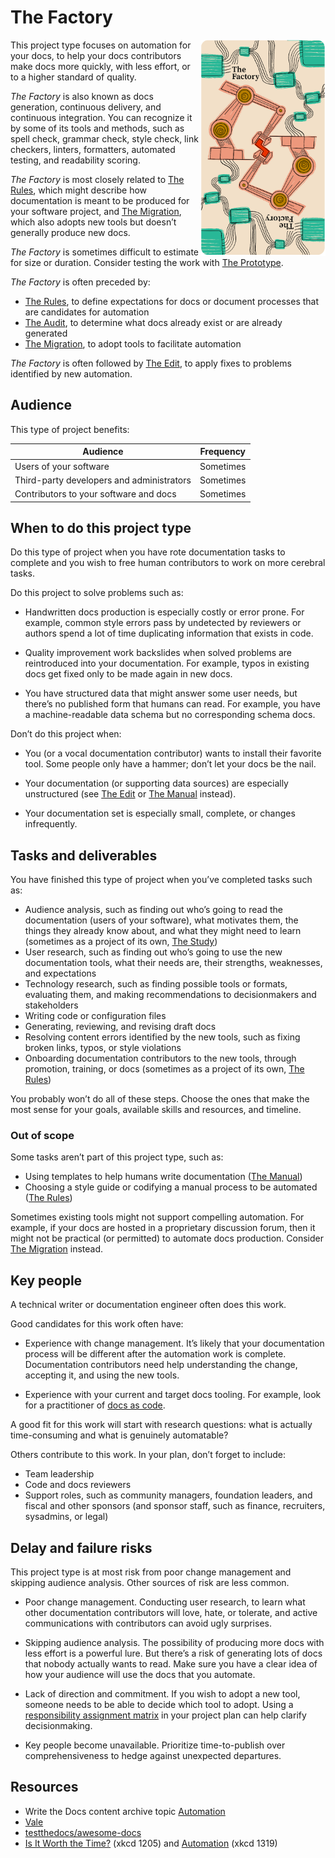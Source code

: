 # The Factory

<img width=200px align="right" src="images/the_factory.png" 
alt="The Factory: robot arms holding a red angled block against a backdrop of abstract circuitry in green and black">

This project type focuses on automation for your docs, to help your docs contributors make docs more quickly, with less effort, or to a higher standard of quality.

_The Factory_ is also known as docs generation, continuous delivery, and continuous integration.
You can recognize it by some of its tools and methods, such as spell check, grammar check, style check, link checkers, linters, formatters, automated testing, and readability scoring.

_The Factory_ is most closely related to [The Rules](./rules.md), which might describe how documentation is meant to be produced for your software project, and [The Migration](./migration.md), which also adopts new tools but doesn’t generally produce new docs.

_The Factory_ is sometimes difficult to estimate for size or duration.
Consider testing the work with [The Prototype](./prototype.md).

_The Factory_ is often preceded by:

- [The Rules](./rules.md), to define expectations for docs or document processes that are candidates for automation
- [The Audit](./audit.md), to determine what docs already exist or are already generated
- [The Migration](./migration.md), to adopt tools to facilitate automation

_The Factory_ is often followed by [The Edit](./edit.md), to apply fixes to problems identified by new automation.

## Audience

This type of project benefits:

<table>
  <thead>
    <tr>
      <th>Audience</th>
      <th>Frequency</th>
    </tr>
  </thead>
  <tbody>
    <tr>
      <td>Users of your software</td>
      <td>Sometimes</td>
    </tr>
    <tr>
      <td>Third-party developers and administrators</td>
      <td>Sometimes</td>
    </tr>
    <tr>
      <td>Contributors to your software and docs</td>
      <td>Sometimes</td>
    </tr>
  </tbody>
</table>

## When to do this project type

Do this type of project when you have rote documentation tasks to complete and you wish to free human contributors to work on more cerebral tasks.

Do this project to solve problems such as:

- Handwritten docs production is especially costly or error prone.
  For example, common style errors pass by undetected by reviewers or authors spend a lot of time duplicating information that exists in code.

- Quality improvement work backslides when solved problems are reintroduced into your documentation.
  For example, typos in existing docs get fixed only to be made again in new docs.

- You have structured data that might answer some user needs, but there’s no published form that humans can read.
  For example, you have a machine-readable data schema but no corresponding schema docs.

Don’t do this project when:

- You (or a vocal documentation contributor) wants to install their favorite tool.
  Some people only have a hammer; don’t let your docs be the nail.

- Your documentation (or supporting data sources) are especially unstructured (see [The Edit](./edit.md) or [The Manual](./manual.md) instead).

- Your documentation set is especially small, complete, or changes infrequently.

## Tasks and deliverables

You have finished this type of project when you’ve completed tasks such as:

- Audience analysis, such as finding out who’s going to read the documentation (users of your software), what motivates them, the things they already know about, and what they might need to learn (sometimes as a project of its own, [The Study](./study.md))
- User research, such as finding out who’s going to use the new documentation tools, what their needs are, their strengths, weaknesses, and expectations
- Technology research, such as finding possible tools or formats, evaluating them, and making recommendations to decisionmakers and stakeholders
- Writing code or configuration files
- Generating, reviewing, and revising draft docs
- Resolving content errors identified by the new tools, such as fixing broken links, typos, or style violations
- Onboarding documentation contributors to the new tools, through promotion, training, or docs (sometimes as a project of its own, [The Rules](./rules.md))

You probably won’t do all of these steps.
Choose the ones that make the most sense for your goals, available skills and resources, and timeline.

### Out of scope

Some tasks aren’t part of this project type, such as:

- Using templates to help humans write documentation ([The Manual](./manual.md))
- Choosing a style guide or codifying a manual process to be automated ([The Rules](./rules.md))

Sometimes existing tools might not support compelling automation.
For example, if your docs are hosted in a proprietary discussion forum, then it might not be practical (or permitted) to automate docs production.
Consider [The Migration](./migration.md) instead.

## Key people

A technical writer or documentation engineer often does this work.

Good candidates for this work often have:

- Experience with change management.
  It’s likely that your documentation process will be different after the automation work is complete.
  Documentation contributors need help understanding the change, accepting it, and using the new tools.

- Experience with your current and target docs tooling.
  For example, look for a practitioner of [docs as code](https://www.writethedocs.org/guide/docs-as-code/).

A good fit for this work will start with research questions: what is actually time-consuming and what is genuinely automatable?

Others contribute to this work.
In your plan, don’t forget to include:

- Team leadership
- Code and docs reviewers
- Support roles, such as community managers, foundation leaders, and fiscal and other sponsors (and sponsor staff, such as finance, recruiters, sysadmins, or legal)

## Delay and failure risks

This project type is at most risk from poor change management and skipping audience analysis.
Other sources of risk are less common.

- Poor change management.
  Conducting user research, to learn what other documentation contributors will love, hate, or tolerate, and active communications with contributors can avoid ugly surprises.

- Skipping audience analysis.
  The possibility of producing more docs with less effort is a powerful lure.
  But there’s a risk of generating lots of docs that nobody actually wants to read.
  Make sure you have a clear idea of how your audience will use the docs that you automate.

- Lack of direction and commitment.
  If you wish to adopt a new tool, someone needs to be able to decide which tool to adopt.
  Using a [responsibility assignment matrix](https://en.wikipedia.org/wiki/Responsibility_assignment_matrix) in your project plan can help clarify decisionmaking.

- Key people become unavailable.
  Prioritize time-to-publish over comprehensiveness to hedge against unexpected departures.

## Resources

- Write the Docs content archive topic [Automation](https://www.writethedocs.org/topics/#automation)
- [Vale](https://vale.sh/)
- [testthedocs/awesome-docs](https://testthedocs.github.io/awesome-docs/)
- [Is It Worth the Time?](https://xkcd.com/1205/) (xkcd 1205) and [Automation](https://xkcd.com/1319/) (xkcd 1319)
